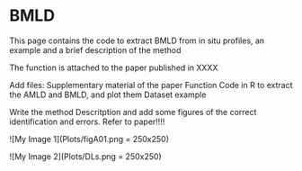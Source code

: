 # BMLD
This page contains the code to extract BMLD from in situ profiles, an example and a brief description of the method

The function is attached to the paper published in XXXX

Add files:
Supplementary material of the paper
Function
Code in R to extract the AMLD and BMLD, and plot them
Dataset example

Write the method 
Descritption
and add some figures of the correct identification and errors. Refer to paper!!!!

![My Image 1](Plots/figA01.png = 250x250)

![My Image 2](Plots/DLs.png = 250x250)
